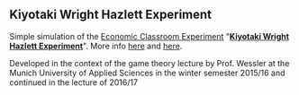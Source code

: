 ## Kiyotaki Wright Hazlett Experiment

Simple simulation of the [Economic Classroom Experiment](https://en.wikiversity.org/wiki/Economic_Classroom_Experiments) "**[Kiyotaki Wright Hazlett Experiment](https://en.wikiversity.org/wiki/Economic_Classroom_Experiments/Kiyotaki_Wright_Hazlett_Experiment)**". More info [here](https://www.economicsnetwork.ac.uk/iree/i2/hazlett.htm) and [here](http://w3.marietta.edu/~delemeeg/expernom/Fall2001/hazlett.html).

Developed in the context of the game theory lecture by Prof. Wessler at the Munich University of Applied Sciences in the winter semester 2015/16 and continued in the lecture of 2016/17
